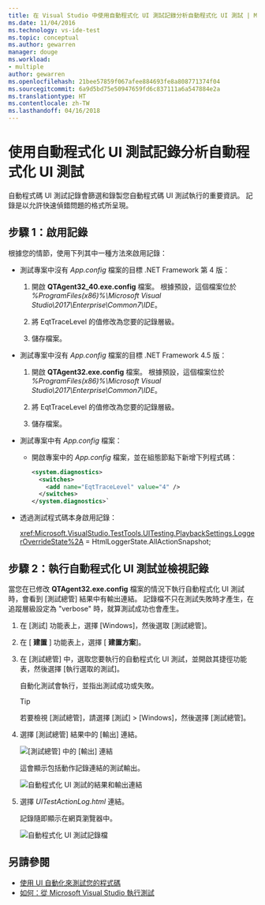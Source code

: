 ```yaml
---
title: 在 Visual Studio 中使用自動程式化 UI 測試記錄分析自動程式化 UI 測試 | Microsoft Docs
ms.date: 11/04/2016
ms.technology: vs-ide-test
ms.topic: conceptual
ms.author: gewarren
manager: douge
ms.workload:
- multiple
author: gewarren
ms.openlocfilehash: 21bee57859f067afee884693fe8a808771374f04
ms.sourcegitcommit: 6a9d5bd75e50947659fd6c837111a6a547884e2a
ms.translationtype: HT
ms.contentlocale: zh-TW
ms.lasthandoff: 04/16/2018
---
```

# <a name="analyzing-coded-ui-tests-using-coded-ui-test-logs"></a>使用自動程式化 UI 測試記錄分析自動程式化 UI 測試

自動程式碼 UI 測試記錄會篩選和錄製您自動程式碼 UI 測試執行的重要資訊。 記錄是以允許快速偵錯問題的格式所呈現。

## <a name="step-1-enable-logging"></a>步驟 1：啟用記錄

根據您的情節，使用下列其中一種方法來啟用記錄：

- 測試專案中沒有 *App.config* 檔案的目標 .NET Framework 第 4 版：

   1. 開啟 **QTAgent32_40.exe.config** 檔案。 根據預設，這個檔案位於 *%ProgramFiles(x86)%\Microsoft Visual Studio\2017\Enterprise\Common7\IDE*。

   2. 將 EqtTraceLevel 的值修改為您要的記錄層級。

   3. 儲存檔案。

- 測試專案中沒有 *App.config* 檔案的目標 .NET Framework 4.5 版：

   1. 開啟 **QTAgent32.exe.config** 檔案。 根據預設，這個檔案位於 *%ProgramFiles(x86)%\Microsoft Visual Studio\2017\Enterprise\Common7\IDE*。

   2. 將 EqtTraceLevel 的值修改為您要的記錄層級。

   3. 儲存檔案。

- 測試專案中有 *App.config* 檔案：

    - 開啟專案中的 *App.config* 檔案，並在組態節點下新增下列程式碼：

      ```xml
      <system.diagnostics>
        <switches>
          <add name="EqtTraceLevel" value="4" />
        </switches>
      </system.diagnostics>`
      ```

- 透過測試程式碼本身啟用記錄：

   <xref:Microsoft.VisualStudio.TestTools.UITesting.PlaybackSettings.LoggerOverrideState%2A> = HtmlLoggerState.AllActionSnapshot;

## <a name="step-2-run-your-coded-ui-test-and-view-the-log"></a>步驟 2：執行自動程式化 UI 測試並檢視記錄

當您在已修改 **QTAgent32.exe.config** 檔案的情況下執行自動程式化 UI 測試時，會看到 [測試總管] 結果中有輸出連結。 記錄檔不只在測試失敗時才產生，在追蹤層級設定為 "verbose" 時，就算測試成功也會產生。

1.  在 [測試] 功能表上，選擇 [Windows]，然後選取 [測試總管]。

2.  在 [ **建置** ] 功能表上，選擇 [ **建置方案**]。

3.  在 [測試總管] 中，選取您要執行的自動程式化 UI 測試，並開啟其捷徑功能表，然後選擇 [執行選取的測試]。

     自動化測試會執行，並指出測試成功或失敗。

    > [!TIP]
    > 若要檢視 [測試總管]，請選擇 [測試] >  [Windows]，然後選擇 [測試總管]。

4.  選擇 [測試總管] 結果中的 [輸出] 連結。

     ![[測試總管] 中的 [輸出] 連結](../test/media/cuit_htmlactionlog1.png "CUIT_HTMLActionLog1")

     這會顯示包括動作記錄連結的測試輸出。

     ![自動程式化 UI 測試的結果和輸出連結](../test/media/cuit_htmlactionlog2.png "CUIT_HTMLActionLog2")

5.  選擇 *UITestActionLog.html* 連結。

     記錄隨即顯示在網頁瀏覽器中。

     ![自動程式化 UI 測試記錄檔](../test/media/cuit_htmlactionlog3.png "CUIT_HTMLActionLog3")

## <a name="see-also"></a>另請參閱

- [使用 UI 自動化來測試您的程式碼](../test/use-ui-automation-to-test-your-code.md)
- [如何：從 Microsoft Visual Studio 執行測試](http://msdn.microsoft.com/Library/1a1207a9-2a33-4a1e-a1e3-ddf0181b1046)